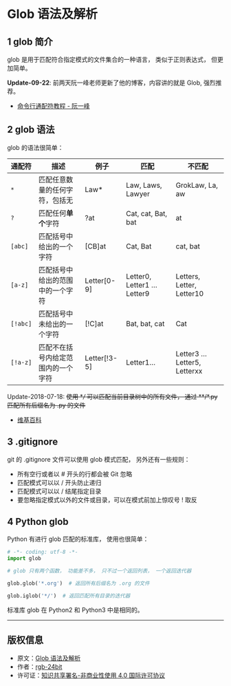 # Glob 语法及解析

## 1 glob 简介

glob 是用于匹配符合指定模式的文件集合的一种语言， 类似于正则表达式， 但更加简单。

**Update-09-22**: 前两天阮一峰老师更新了他的博客，内容讲的就是 Glob, 强烈推荐。

- [命令行通配符教程 - 阮一峰](http://www.ruanyifeng.com/blog/2018/09/bash-wildcards.html)

## 2 glob 语法

glob 的语法很简单：

|通配符|描述|例子|匹配|不匹配|
|---|---|---|---|---|
|`*`|匹配任意数量的任何字符，包括无|Law*|Law, Laws, Lawyer|GrokLaw, La, aw|
|`?`|匹配任何**单个**字符|?at|Cat, cat, Bat, bat|at|
|`[abc]`|匹配括号中给出的一个字符|[CB]at|Cat, Bat|cat, bat|
|`[a-z]`|匹配括号中给出的范围中的一个字符|Letter[0-9]|Letter0, Letter1 … Letter9|Letters, Letter, Letter10|
|`[!abc]`|匹配括号中未给出的一个字符|[!C]at|Bat, bat, cat|Cat|
|`[!a-z]`|匹配不在括号内给定范围内的一个字符|Letter[!3-5]|Letter1…|Letter3 … Letter5, Letterxx|

Update-2018-07-18: <del>使用 **/* 可以匹配当前目录树中的所有文件， 通过 **/*.py 匹配所有后缀名为 .py 的文件</del>

- [维基百科](https://en.wikipedia.org/wiki/Glob_(programming))

## 3 .gitignore

git 的 .gitignore 文件可以使用 glob 模式匹配， 另外还有一些规则：

- 所有空行或者以 # 开头的行都会被 Git 忽略
- 匹配模式可以以 / 开头防止递归
- 匹配模式可以以 / 结尾指定目录
- 要忽略指定模式以外的文件或目录，可以在模式前加上惊叹号 ! 取反

## 4 Python glob

Python 有进行 glob 匹配的标准库， 使用也很简单：

```python
# -*- coding: utf-8 -*-
import glob

# glob 只有两个函数， 功能差不多， 只不过一个返回列表， 一个返回迭代器

glob.glob('*.org')  # 返回所有后缀名为 .org 的文件

glob.iglob('*/')  # 返回匹配所有目录的迭代器
```

标准库 glob 在 Python2 和 Python3 中是相同的。

----

## 版权信息

- 原文：[Glob 语法及解析](https://rgb-24bit.github.io/blog/2018/glob.html)
- 作者：[rgb-24bit](https://github.com/rgb-24bit)
- 许可证：[知识共享署名-非商业性使用 4.0 国际许可协议](http://creativecommons.org/licenses/by-nc/4.0/)


